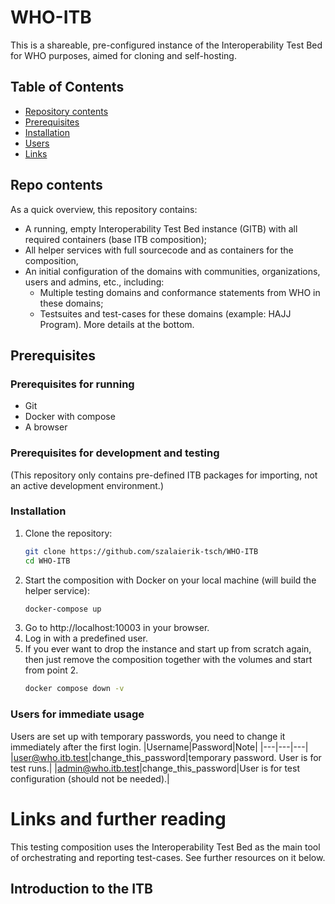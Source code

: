 # WHO-ITB
This is a shareable, pre-configured instance of the Interoperability Test Bed for WHO purposes, aimed for cloning and self-hosting.

## Table of Contents
- [Repository contents](#repo-contents)
- [Prerequisites](#prerequisites)
- [Installation](#installation)
- [Users](#users-for-immediate-usage)
- [Links](#links)

## Repo contents
As a quick overview, this repository contains:
+ A running, empty Interoperability Test Bed instance (GITB) with all required containers (base ITB composition);
+ All helper services with full sourcecode and as containers for the composition,
+ An initial configuration of the domains with communities, organizations, users and admins, etc., including:
    + Multiple testing domains and conformance statements from WHO in these domains;
    + Testsuites and test-cases for these domains (example: HAJJ Program).
More details at the bottom.

## Prerequisites
### Prerequisites for running
- Git
- Docker with compose
- A browser
### Prerequisites for development and testing
(This repository only contains pre-defined ITB packages for importing, not an active development environment.)

### Installation
1. Clone the repository:
   ```bash
   git clone https://github.com/szalaierik-tsch/WHO-ITB
   cd WHO-ITB
2. Start the composition with Docker on your local machine (will build the helper service):
    ```bash 
    docker-compose up
3. Go to http://localhost:10003 in your browser.
4. Log in with a predefined user.
5. If you ever want to drop the instance and start up from scratch again, then just remove the composition together with the volumes and start from point 2.
    ```bash
    docker compose down -v

### Users for immediate usage
Users are set up with temporary passwords, you need to change it immediately after the first login.
|Username|Password|Note|
|---|---|---|
|user@who.itb.test|change_this_password|temporary password. User is for test runs.|
|admin@who.itb.test|change_this_password|User is for test configuration (should not be needed).|

# Links and further reading
This testing composition uses the Interoperability Test Bed as the main tool of orchestrating and reporting test-cases. See further resources on it below.
## Introduction to the ITB

